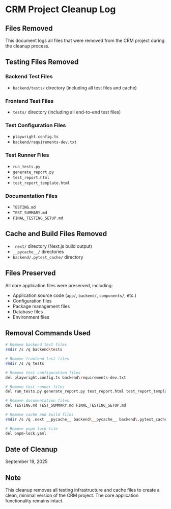 # CRM Project Cleanup Log

## Files Removed

This document logs all files that were removed from the CRM project during the cleanup process.

## Testing Files Removed

### Backend Test Files
- `backend/tests/` directory (including all test files and cache)

### Frontend Test Files
- `tests/` directory (including all end-to-end test files)

### Test Configuration Files
- `playwright.config.ts`
- `backend/requirements-dev.txt`

### Test Runner Files
- `run_tests.py`
- `generate_report.py`
- `test_report.html`
- `test_report_template.html`

### Documentation Files
- `TESTING.md`
- `TEST_SUMMARY.md`
- `FINAL_TESTING_SETUP.md`

## Cache and Build Files Removed
- `.next/` directory (Next.js build output)
- `__pycache__/` directories
- `backend/.pytest_cache/` directory

## Files Preserved
All core application files were preserved, including:
- Application source code (`app/`, `backend/`, `components/`, etc.)
- Configuration files
- Package management files
- Database files
- Environment files

## Removal Commands Used
```bash
# Remove backend test files
rmdir /s /q backend\tests

# Remove frontend test files
rmdir /s /q tests

# Remove test configuration files
del playwright.config.ts backend\requirements-dev.txt

# Remove test runner files
del run_tests.py generate_report.py test_report.html test_report_template.html

# Remove documentation files
del TESTING.md TEST_SUMMARY.md FINAL_TESTING_SETUP.md

# Remove cache and build files
rmdir /s /q .next __pycache__ backend\__pycache__ backend\.pytest_cache

# Remove pnpm lock file
del pnpm-lock.yaml
```

## Date of Cleanup
September 19, 2025

## Note
This cleanup removes all testing infrastructure and cache files to create a clean, minimal version of the CRM project. The core application functionality remains intact.